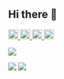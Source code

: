 ## Hi there 👋

<p align="left">
  <a href="http://twitter.com/sasakiti_maru">
    <img height="20" src="https://img.shields.io/twitter/follow/tom-ok1?label=Twitter&logo=twitter&style=flat" />
  </a>
  <a href="https://github.com/tom-ok1">
    <img height="20" src="https://img.shields.io/github/followers/tom-ok1?label=follow&logo=github&style=flat" />
  </a>
  <a href="http://qiita.com/tom-ok1">
    <img height="20" src="https://qiita-badge.apiapi.app/s/tom-ok1/posts.svg" />
  </a>
  <//qiita.com/tom-ok1">
    <img height="20" src="https://qiita-badge.apiapi.app/s/tom-ok1/contributions.svg" />
  </a>
</p>

<!-- [![Anurag's GitHub stats](https://github-readme-stats.vercel.app/api?username=tom-ok1)](https://github.com/tom-ok1/github-readme-stats) -->

![](http://github-profile-summary-cards.vercel.app/api/cards/profile-details?username=tom-ok1&theme=gruvbox)

<!-- [![Top Langs](https://github-readme-stats.vercel.app/api/top-langs/?username=tom-ok1&&theme=gruvbox)](https://github.com/anuraghazra/github-readme-stats) -->
![](http://github-profile-summary-cards.vercel.app/api/cards/repos-per-language?username=tom-ok1&theme=gruvbox)
![](http://github-profile-summary-cards.vercel.app/api/cards/stats?username=tom-ok1&theme=gruvbox)
<!-- ![](http://github-profile-summary-cards.vercel.app/api/cards/productive-time?username=tom-ok1&theme=gruvbox&utcOffset=9) -->

<!-- [![Harlok's WakaTime stats](https://github-readme-stats.vercel.app/api/wakatime?username=tom-ok1)](https://github.com/anuraghazra/github-readme-stats) -->

<!--
**tom-ok1/tom-ok1** is a ✨ _special_ ✨ repository because its `README.md` (this file) appears on your GitHub profile.

Here are some ideas to get you started:

- 🔭 I’m currently working on ...
- 🌱 I’m currently learning ...
- 👯 I’m looking to collaborate on ...
- 🤔 I’m looking for help with ...
- 💬 Ask me about ...
- 📫 How to reach me: ...
- 😄 Pronouns: ...
- ⚡ Fun fact: ...
-->

